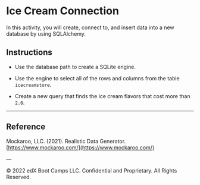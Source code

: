 # Ice Cream Connection

In this activity, you will create, connect to, and insert data into a new database by using SQLAlchemy.

## Instructions

* Use the database path to create a SQLite engine.

* Use the engine to select all of the rows and columns from the table `icecreamstore`.

* Create a new query that finds the ice cream flavors that cost more than `2.0`.

---

## Reference

Mockaroo, LLC. (2021). Realistic Data Generator. [https://www.mockaroo.com/](https://www.mockaroo.com/)

—

© 2022 edX Boot Camps LLC. Confidential and Proprietary. All Rights Reserved.
